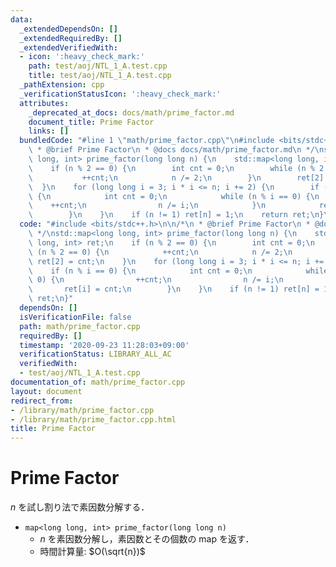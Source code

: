 ```yaml
---
data:
  _extendedDependsOn: []
  _extendedRequiredBy: []
  _extendedVerifiedWith:
  - icon: ':heavy_check_mark:'
    path: test/aoj/NTL_1_A.test.cpp
    title: test/aoj/NTL_1_A.test.cpp
  _pathExtension: cpp
  _verificationStatusIcon: ':heavy_check_mark:'
  attributes:
    _deprecated_at_docs: docs/math/prime_factor.md
    document_title: Prime Factor
    links: []
  bundledCode: "#line 1 \"math/prime_factor.cpp\"\n#include <bits/stdc++.h>\n\n/*\n\
    \ * @brief Prime Factor\n * @docs docs/math/prime_factor.md\n */\nstd::map<long\
    \ long, int> prime_factor(long long n) {\n    std::map<long long, int> ret;\n\
    \    if (n % 2 == 0) {\n        int cnt = 0;\n        while (n % 2 == 0) {\n \
    \           ++cnt;\n            n /= 2;\n        }\n        ret[2] = cnt;\n  \
    \  }\n    for (long long i = 3; i * i <= n; i += 2) {\n        if (n % i == 0)\
    \ {\n            int cnt = 0;\n            while (n % i == 0) {\n            \
    \    ++cnt;\n                n /= i;\n            }\n            ret[i] = cnt;\n\
    \        }\n    }\n    if (n != 1) ret[n] = 1;\n    return ret;\n}\n"
  code: "#include <bits/stdc++.h>\n\n/*\n * @brief Prime Factor\n * @docs docs/math/prime_factor.md\n\
    \ */\nstd::map<long long, int> prime_factor(long long n) {\n    std::map<long\
    \ long, int> ret;\n    if (n % 2 == 0) {\n        int cnt = 0;\n        while\
    \ (n % 2 == 0) {\n            ++cnt;\n            n /= 2;\n        }\n       \
    \ ret[2] = cnt;\n    }\n    for (long long i = 3; i * i <= n; i += 2) {\n    \
    \    if (n % i == 0) {\n            int cnt = 0;\n            while (n % i ==\
    \ 0) {\n                ++cnt;\n                n /= i;\n            }\n     \
    \       ret[i] = cnt;\n        }\n    }\n    if (n != 1) ret[n] = 1;\n    return\
    \ ret;\n}"
  dependsOn: []
  isVerificationFile: false
  path: math/prime_factor.cpp
  requiredBy: []
  timestamp: '2020-09-23 11:28:03+09:00'
  verificationStatus: LIBRARY_ALL_AC
  verifiedWith:
  - test/aoj/NTL_1_A.test.cpp
documentation_of: math/prime_factor.cpp
layout: document
redirect_from:
- /library/math/prime_factor.cpp
- /library/math/prime_factor.cpp.html
title: Prime Factor
---
```

# Prime Factor

$n$ を試し割り法で素因数分解する．

- `map<long long, int> prime_factor(long long n)`
    - $n$ を素因数分解し，素因数とその個数の map を返す．
    - 時間計算量: $O(\sqrt{n})$